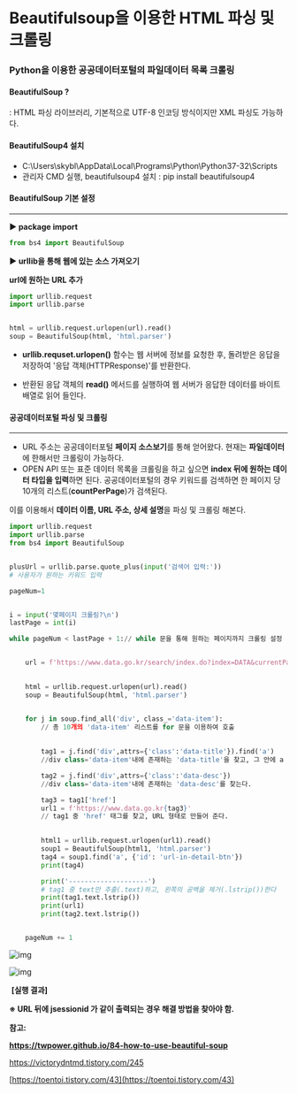 # Beautifulsoup을 이용한 HTML 파싱 및 크롤링



### Python을 이용한 공공데이터포털의 파일데이터 목록 크롤링



#### BeautifulSoup ?

: HTML 파싱 라이브러리, 기본적으로 UTF-8 인코딩 방식이지만 XML 파싱도 가능하다.



#### BeautifulSoup4 설치

- C:\Users\skybl\AppData\Local\Programs\Python\Python37-32\Scripts
- 관리자 CMD 실행, beautifulsoup4 설치 : pip install beautifulsoup4



#### **BeautifulSoup 기본 설정**

---

**▶ package import**

```python
from bs4 import BeautifulSoup
```



**▶ urllib을 통해 웹에 있는 소스 가져오기**

**url에 원하는 URL 추가**

```python
import urllib.request
import urllib.parse


html = urllib.request.urlopen(url).read()
soup = BeautifulSoup(html, 'html.parser')
```

- **urllib.requset.urlopen()** 함수는 웹 서버에 정보를 요청한 후, 돌려받은 응답을 저장하여 '응답 객체(HTTPResponse)'를 반환한다.

- 반환된 응답 객체의 **read()** 메서드를 실행하여 웹 서버가 응답한 데이터를 바이트 배열로 읽어 들인다.



#### **공공데이터포털 파싱 및 크롤링**

------

- URL 주소는 공공데이터포털 **페이지 소스보기**를 통해 얻어왔다. 현재는 **파일데이터**에 한해서만 크롤링이 가능하다. 
- OPEN API 또는 표준 데이터 목록을 크롤링을 하고 싶으면 **index 뒤에 원하는 데이터 타입을 입력**하면 된다. 공공데이터포털의 경우 키워드를 검색하면 한 페이지 당 10개의 리스트(**countPerPage**)가 검색된다.

이를 이용해서 **데이터 이름, URL 주소, 상세 설명**을 파싱 및 크롤링 해본다.

```python
import urllib.request
import urllib.parse
from bs4 import BeautifulSoup


plusUrl = urllib.parse.quote_plus(input('검색어 입력:'))
# 사용자가 원하는 키워드 입력

pageNum=1


i = input('몇페이지 크롤링?\n')
lastPage = int(i)

while pageNum < lastPage + 1:// while 문을 통해 원하는 페이지까지 크롤링 설정


    url = f'https://www.data.go.kr/search/index.do?index=DATA&currentPage={pageNum}&countPerPage=10&sortType=VIEW_COUNT&data-order="DESC"&query={plusUrl}'
	

    html = urllib.request.urlopen(url).read()
    soup = BeautifulSoup(html, 'html.parser')


    for j in soup.find_all('div', class_='data-item'):
        // 총 10개의 'data-item' 리스트를 for 문을 이용하여 호출
        
        
        tag1 = j.find('div',attrs={'class':'data-title'}).find('a')
		//div class='data-item'내에 존재하는 'data-title'을 찾고, 그 안에 a 태그를 찾는다.

        tag2 = j.find('div',attrs={'class':'data-desc'})
		//div class='data-item'내에 존재하는 'data-desc'를 찾는다.

        tag3 = tag1['href']
        url1 = f'https://www.data.go.kr{tag3}'
        // tag1 중 'href' 태그를 찾고, URL 형태로 만들어 준다.
        

        html1 = urllib.request.urlopen(url1).read()
        soup1 = BeautifulSoup(html1, 'html.parser')
        tag4 = soup1.find('a', {'id': 'url-in-detail-btn'})
        print(tag4)

        print('--------------------')
        # tag1 중 text만 추출(.text)하고, 왼쪽의 공백을 제거(.lstrip())한다
        print(tag1.text.lstrip())
        print(url1)
        print(tag2.text.lstrip())


    pageNum += 1
```

![img](https://k.kakaocdn.net/dn/cDPH5O/btqCD9zKF1y/JPldME67gGGhPu5KMnAFDk/img.png)



![img](https://k.kakaocdn.net/dn/bJlrjl/btqCF6PNVE1/4zd8PMWkOSSl7VidQt4LQ1/img.png)

​																	**[실행 결과]**



**※ URL 뒤에 jsessionid 가 같이 출력되는 경우 해결 방법을 찾아야 함.**



**참고:**

**https://twpower.github.io/84-how-to-use-beautiful-soup**

https://victorydntmd.tistory.com/245

[https://toentoi.tistory.com/43﻿](https://toentoi.tistory.com/43)